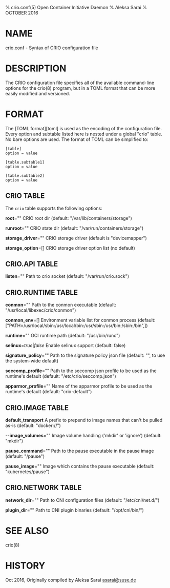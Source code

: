 % crio.conf(5) Open Container Initiative Daemon
% Aleksa Sarai
% OCTOBER 2016

# NAME
crio.conf - Syntax of CRIO configuration file

# DESCRIPTION
The CRIO configuration file specifies all of the available command-line options
for the crio(8) program, but in a TOML format that can be more easily modified
and versioned.

# FORMAT
The [TOML format][toml] is used as the encoding of the configuration file.
Every option and subtable listed here is nested under a global "crio" table.
No bare options are used. The format of TOML can be simplified to:

    [table]
    option = value

    [table.subtable1]
    option = value

    [table.subtable2]
    option = value

## CRIO TABLE

The `crio` table supports the following options:


**root**=""
  CRIO root dir (default: "/var/lib/containers/storage")

**runroot**=""
  CRIO state dir (default: "/var/run/containers/storage")

**storage_driver**=""
  CRIO storage driver (default is "devicemapper")

**storage_option**=[]
  CRIO storage driver option list (no default)

## CRIO.API TABLE

**listen**=""
  Path to crio socket (default: "/var/run/crio.sock")

## CRIO.RUNTIME TABLE

**conmon**=""
  Path to the conmon executable (default: "/usr/local/libexec/crio/conmon")

**conmon_env**=[]
  Environment variable list for conmon process (default: ["PATH=/usr/local/sbin:/usr/local/bin:/usr/sbin:/usr/bin:/sbin:/bin",])

**runtime**=""
  OCI runtime path (default: "/usr/bin/runc")

**selinux**=*true*|*false*
  Enable selinux support (default: false)

**signature_policy**=""
  Path to the signature policy json file (default: "", to use the system-wide default)

**seccomp_profile**=""
  Path to the seccomp json profile to be used as the runtime's default (default: "/etc/crio/seccomp.json")

**apparmor_profile**=""
  Name of the apparmor profile to be used as the runtime's default (default: "crio-default")

## CRIO.IMAGE TABLE

**default_transport**
  A prefix to prepend to image names that can't be pulled as-is (default: "docker://")

**--image_volumes**=""
  Image volume handling ('mkdir' or 'ignore') (default: "mkdir")

**pause_command**=""
  Path to the pause executable in the pause image (default: "/pause")

**pause_image**=""
  Image which contains the pause executable (default: "kubernetes/pause")

## CRIO.NETWORK TABLE

**network_dir**=""
  Path to CNI configuration files (default: "/etc/cni/net.d/")

**plugin_dir**=""
  Path to CNI plugin binaries (default: "/opt/cni/bin/")

# SEE ALSO
crio(8)

# HISTORY
Oct 2016, Originally compiled by Aleksa Sarai <asarai@suse.de>
